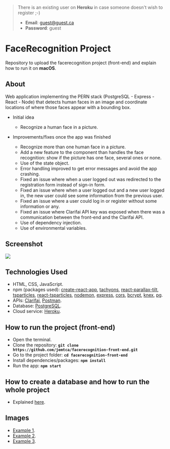 > There is an existing user on **Heroku** in case someone doesn't wish to register ;-)
> * **Email**: guest@guest.ca
> * **Password**: guest

# FaceRecognition Project
Repository to upload the facerecognition project (front-end) and explain how to run it on **macOS**.

## About
Web application implementing the PERN stack (PostgreSQL - Express - React - Node) that detects human faces in an image and coordinate locations of where those faces appear with a bounding box.

* Initial idea
    * Recognize a human face in a picture.

* Improvements/fixes once the app was finished
	* Recognize more than one human face in a picture.
	* Add a new feature to the component than handles the face recognition: show if the picture has one face, several ones or none.
	* Use of the state object.
	* Error handling improved to get error messages and avoid the app crashing.
	* Fixed an issue where when a user logged out was redirected to the registration form instead of sign-in form.
	* Fixed an issue where when a user logged out and a new user logged in, the new user could see some information from the previous user.
	* Fixed an issue where a user could log in or register without some information or any.
	* Fixed an issue where Clarifai API key was exposed when there was a communication between the front-end and the Clarifai API.
	* Use of dependency injection.
	* Use of environmental variables.

## Screenshot
![](https://github.com/jemtca/facerecognition-front-end/blob/master/screenshots/facerecognition.gif)

## Technologies Used
* HTML, CSS, JavaScript.
* npm (packages used): [create-react-app](https://www.npmjs.com/package/create-react-app), [tachyons](https://www.npmjs.com/package/tachyons), [react-parallax-tilt](https://www.npmjs.com/package/react-parallax-tilt), [tsparticles](https://www.npmjs.com/package/tsparticles), [react-tsparticles](https://www.npmjs.com/package/react-tsparticles), [nodemon](https://www.npmjs.com/package/nodemon), [express](https://www.npmjs.com/package/express), [cors](https://www.npmjs.com/package/cors), [bcrypt](https://www.npmjs.com/package/bcrypt-nodejs), [knex](https://www.npmjs.com/package/knex), [pg](https://www.npmjs.com/package/pg).
* APIs: [Clarifai](https://www.clarifai.com/), [Postman](https://www.postman.com/).
* Database: [PostgreSQL](https://www.postgresql.org/).
* Cloud service: [Heroku](https://www.heroku.com/).

## How to run the project (front-end)
* Open the terminal.
* Clone the repository: **`git clone https://github.com/jemtca/facerecognition-front-end.git`**
* Go to the project folder: **`cd facerecognition-front-end`**
* Install dependencies/packages: **`npm install`**
* Run the app: **`npm start`**

## How to create a database and how to run the whole project
* Explained [here](https://github.com/jemtca/facerecognition-back-end).

## Images
* [Example 1](https://imgix.ranker.com/user_node_img/83/1648992/original/natalie-portman-recording-artists-and-groups-photo-u300).
* [Example 2](https://static.zennioptical.com/marketing/campaign/summer_kids_2019/070219_kids_summer_refresh_assets/kids_glasses_style_squad_og.jpg).
* [Example 3](https://dana.org/app/uploads/2023/08/investigating-individual-differences-brain-july-news-2019.jpeg).
